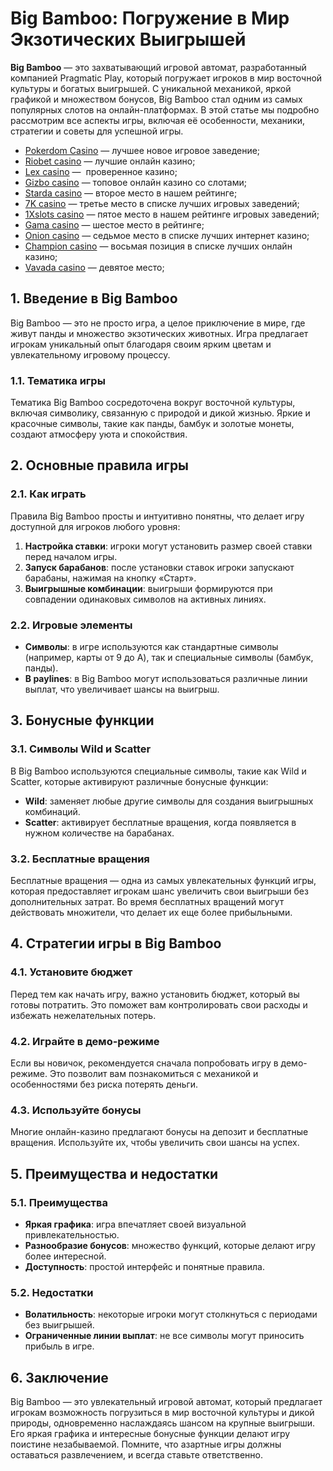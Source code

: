 # Big Bamboo: Погружение в Мир Экзотических Выигрышей

**Big Bamboo** — это захватывающий игровой автомат, разработанный компанией Pragmatic Play, который погружает игроков в мир восточной культуры и богатых выигрышей. С уникальной механикой, яркой графикой и множеством бонусов, Big Bamboo стал одним из самых популярных слотов на онлайн-платформах. В этой статье мы подробно рассмотрим все аспекты игры, включая её особенности, механики, стратегии и советы для успешной игры.

* [Pokerdom Casino](https://brandplay.link/FwVc4f) — лучшее новое игровое заведение;
* [Riobet casino](https://brandplay.link/TnjsxFvH) — лучшие онлайн казино;
* [Lex casino](https://brandplay.link/VMqNXPFs) —  проверенное казино;
* [Gizbo casino](https://brandplay.link/rvzLrVLp) — топовое онлайн казино со слотами;
* [Starda casino](https://brandplay.link/HDcDrxLk) — второе место в нашем рейтинге;
* [7K casino](https://brandplay.link/dd46bNgD) — третье место в списке лучших игровых заведений;
* [1Xslots casino](https://brandplay.link/J2ZbqMPZ) — пятое место в нашем рейтинге игровых заведений;
* [Gama casino](https://brandplay.link/RD52jZbL) — шестое место в рейтинге;
* [Onion casino](https://brandplay.link/8LcS6Djb) — седьмое место в списке лучших интернет казино;
* [Champion casino](https://temon-gter.cfd/go/9n8?p56190p303844p3509t17502) — восьмая позиция в списке лучших онлайн казино;
* [Vavada casino](https://vavadapartner.pro/?promo=75590753-cc8b-4c4a-8d71-99b7a2293439-jud\&target=register) — девятое место;

## 1. Введение в Big Bamboo

Big Bamboo — это не просто игра, а целое приключение в мире, где живут панды и множество экзотических животных. Игра предлагает игрокам уникальный опыт благодаря своим ярким цветам и увлекательному игровому процессу.

### 1.1. Тематика игры

Тематика Big Bamboo сосредоточена вокруг восточной культуры, включая символику, связанную с природой и дикой жизнью. Яркие и красочные символы, такие как панды, бамбук и золотые монеты, создают атмосферу уюта и спокойствия.

## 2. Основные правила игры

### 2.1. Как играть

Правила Big Bamboo просты и интуитивно понятны, что делает игру доступной для игроков любого уровня:

1. **Настройка ставки**: игроки могут установить размер своей ставки перед началом игры.
2. **Запуск барабанов**: после установки ставок игроки запускают барабаны, нажимая на кнопку «Старт».
3. **Выигрышные комбинации**: выигрыши формируются при совпадении одинаковых символов на активных линиях.

### 2.2. Игровые элементы

* **Символы**: в игре используются как стандартные символы (например, карты от 9 до A), так и специальные символы (бамбук, панды).
* **В paylines**: в Big Bamboo могут использоваться различные линии выплат, что увеличивает шансы на выигрыш.

## 3. Бонусные функции

### 3.1. Символы Wild и Scatter

В Big Bamboo используются специальные символы, такие как Wild и Scatter, которые активируют различные бонусные функции:

* **Wild**: заменяет любые другие символы для создания выигрышных комбинаций.
* **Scatter**: активирует бесплатные вращения, когда появляется в нужном количестве на барабанах.

### 3.2. Бесплатные вращения

Бесплатные вращения — одна из самых увлекательных функций игры, которая предоставляет игрокам шанс увеличить свои выигрыши без дополнительных затрат. Во время бесплатных вращений могут действовать множители, что делает их еще более прибыльными.

## 4. Стратегии игры в Big Bamboo

### 4.1. Установите бюджет

Перед тем как начать игру, важно установить бюджет, который вы готовы потратить. Это поможет вам контролировать свои расходы и избежать нежелательных потерь.

### 4.2. Играйте в демо-режиме

Если вы новичок, рекомендуется сначала попробовать игру в демо-режиме. Это позволит вам познакомиться с механикой и особенностями без риска потерять деньги.

### 4.3. Используйте бонусы

Многие онлайн-казино предлагают бонусы на депозит и бесплатные вращения. Используйте их, чтобы увеличить свои шансы на успех.

## 5. Преимущества и недостатки

### 5.1. Преимущества

* **Яркая графика**: игра впечатляет своей визуальной привлекательностью.
* **Разнообразие бонусов**: множество функций, которые делают игру более интересной.
* **Доступность**: простой интерфейс и понятные правила.

### 5.2. Недостатки

* **Волатильность**: некоторые игроки могут столкнуться с периодами без выигрышей.
* **Ограниченные линии выплат**: не все символы могут приносить прибыль в игре.

## 6. Заключение

Big Bamboo — это увлекательный игровой автомат, который предлагает игрокам возможность погрузиться в мир восточной культуры и дикой природы, одновременно наслаждаясь шансом на крупные выигрыши. Его яркая графика и интересные бонусные функции делают игру поистине незабываемой. Помните, что азартные игры должны оставаться развлечением, и всегда ставьте ответственно.

